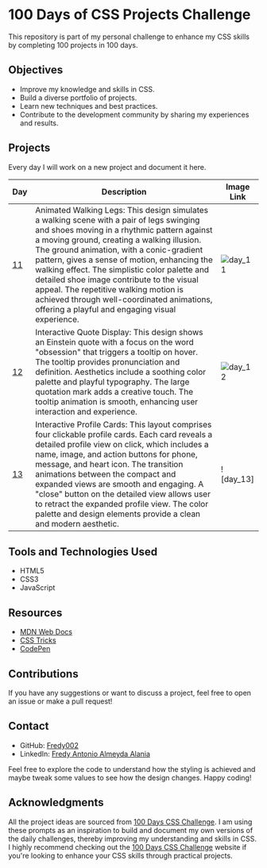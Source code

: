 # 100 Days of CSS Projects Challenge

This repository is part of my personal challenge to enhance my CSS skills by completing 100 projects in 100 days.

## Objectives

- Improve my knowledge and skills in CSS.
- Build a diverse portfolio of projects.
- Learn new techniques and best practices.
- Contribute to the development community by sharing my experiences and results.

## Projects

Every day I will work on a new project and document it here.

| Day                                                                              | Description                                                                                                                                                                                                                                                                                                                                                                                                                                                                                                                | Image Link |
| -------------------------------------------------------------------------------- | -------------------------------------------------------------------------------------------------------------------------------------------------------------------------------------------------------------------------------------------------------------------------------------------------------------------------------------------------------------------------------------------------------------------------------------------------------------------------------------------------------------------------- | ---------- |
| [11](https://github.com/Fredy002/100-Days-Of-CSS-Projects/tree/day_11-20/day_11) | Animated Walking Legs: This design simulates a walking scene with a pair of legs swinging and shoes moving in a rhythmic pattern against a moving ground, creating a walking illusion. The ground animation, with a conic-gradient pattern, gives a sense of motion, enhancing the walking effect. The simplistic color palette and detailed shoe image contribute to the visual appeal. The repetitive walking motion is achieved through well-coordinated animations, offering a playful and engaging visual experience. | ![day_11](https://github.com/Fredy002/100-Days-Of-CSS-Projects/assets/104151778/ea8ff44b-a52e-49b8-a1fd-dcef52c01353) |
| [12](https://github.com/Fredy002/100-Days-Of-CSS-Projects/tree/day_11-20/day_12) | Interactive Quote Display: This design shows an Einstein quote with a focus on the word "obsession" that triggers a tooltip on hover. The tooltip provides pronunciation and definition. Aesthetics include a soothing color palette and playful typography. The large quotation mark adds a creative touch. The tooltip animation is smooth, enhancing user interaction and experience. | ![day_12](https://github.com/Fredy002/100-Days-Of-CSS-Projects/assets/104151778/304ce1e1-bd77-456c-94e9-10985dd60339) |
| [13](https://github.com/Fredy002/100-Days-Of-CSS-Projects/tree/day_11-20/day_13) | Interactive Profile Cards: This layout comprises four clickable profile cards. Each card reveals a detailed profile view on click, which includes a name, image, and action buttons for phone, message, and heart icon. The transition animations between the compact and expanded views are smooth and engaging. A "close" button on the detailed view allows user to retract the expanded profile view. The color palette and design elements provide a clean and modern aesthetic. | ![day_13]|

## Tools and Technologies Used

- HTML5
- CSS3
- JavaScript

## Resources

- [MDN Web Docs](https://developer.mozilla.org/en-US/docs/Web/CSS)
- [CSS Tricks](https://css-tricks.com/)
- [CodePen](https://codepen.io/)

## Contributions

If you have any suggestions or want to discuss a project, feel free to open an issue or make a pull request!

## Contact

- GitHub: [Fredy002](https://github.com/Fredy002)
- LinkedIn: [Fredy Antonio Almeyda Alania](https://www.linkedin.com/in/fredy-antonio-almeyda-alania/)

Feel free to explore the code to understand how the styling is achieved and maybe tweak some values to see how the design changes. Happy coding!

## Acknowledgments

All the project ideas are sourced from [100 Days CSS Challenge](https://100dayscss.com/). I am using these prompts as an inspiration to build and document my own versions of the daily challenges, thereby improving my understanding and skills in CSS. I highly recommend checking out the [100 Days CSS Challenge](https://100dayscss.com/) website if you're looking to enhance your CSS skills through practical projects.
